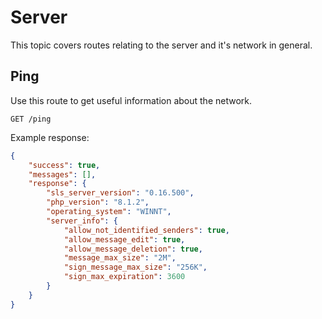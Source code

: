 # Server

This topic covers routes relating to the server and it's network in general.

## Ping

Use this route to get useful information about the network.

    GET /ping

Example response:

```json
{
	"success": true,
	"messages": [],
	"response": {
		"sls_server_version": "0.16.500",
		"php_version": "8.1.2",
		"operating_system": "WINNT",
		"server_info": {
			"allow_not_identified_senders": true,
			"allow_message_edit": true,
			"allow_message_deletion": true,
			"message_max_size": "2M",
			"sign_message_max_size": "256K",
			"sign_max_expiration": 3600
		}
	}
}
```